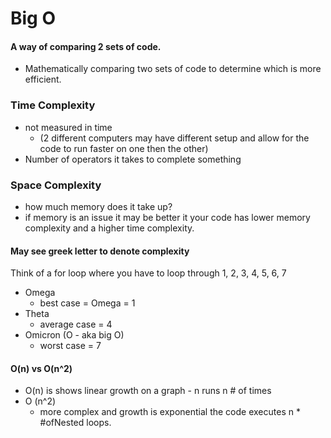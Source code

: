 # Big O

#### A way of comparing 2 sets of code.
- Mathematically comparing two sets of code to determine which is more efficient.

### Time Complexity
- not measured in time 
  - (2 different computers may have different setup and allow for the code to run faster on one then the other)
- Number of operators it takes to complete something
### Space Complexity 
- how much memory does it take up? 
- if memory is an issue it may be better it your code has lower memory complexity and a higher time complexity. 

#### May see greek letter to denote complexity 
Think of a for loop where you have to loop through 1, 2, 3, 4, 5, 6, 7

- Omega 
  - best case = Omega = 1
- Theta
  - average case = 4
- Omicron (O - aka big O)
  - worst case  = 7

#### O(n) vs O(n^2)
- O(n) is shows linear growth on a graph - n runs n # of times 
- O (n^2) 
  - more complex and growth is exponential the code executes n * #ofNested loops. 
